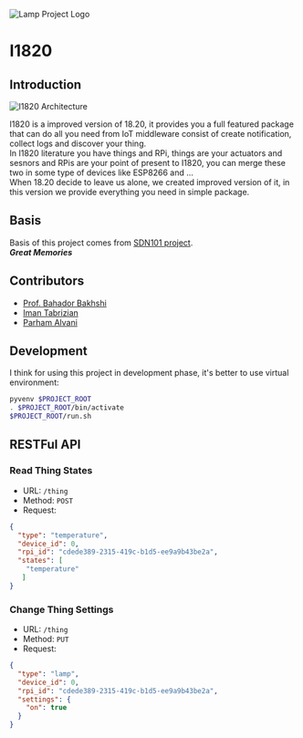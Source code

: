 ![Lamp Project Logo](http://www.googledrive.com/host/0B33KzMHyLoH2eVNHWFJZdmthOVk/Lamp-Logo.png)
# I1820

## Introduction
![I1820 Architecture](http://aolab.github.io/documentation/architecture/I1820.jpg)

I1820 is a improved version of 18.20, it provides you a full featured package that can
do all you need from IoT middleware consist of create notification, collect logs and
discover your thing.  
In I1820 literature you have things and RPi, things are your actuators and sesnors
and RPis are your point of present to I1820, you can merge these two in some type
of devices like ESP8266 and ...  
When 18.20 decide to leave us alone, we created improved version of it,
in this version we provide everything you need in simple package.

## Basis
Basis of this project comes from [SDN101 project](https://github.com/elahejalalpour/SDN101).  
***Great Memories***

## Contributors
* [Prof. Bahador Bakhshi](http://ceit.aut.ac.ir/~bakhshis/)
* [Iman Tabrizian](https://github.com/Tabrizian)
* [Parham Alvani](http://1995parham.github.io/)

## Development
I think for using this project in development phase,
it's better to use virtual environment:
```sh
pyvenv $PROJECT_ROOT
. $PROJECT_ROOT/bin/activate
$PROJECT_ROOT/run.sh
```

## RESTFul API
### Read Thing States
* URL: `/thing`
* Method: `POST`
* Request:
```json
{
  "type": "temperature",
  "device_id": 0,
  "rpi_id": "cdede389-2315-419c-b1d5-ee9a9b43be2a",
  "states": [
    "temperature"
   ]
}
```
### Change Thing Settings
* URL: `/thing`
* Method: `PUT`
* Request:
```json
{
  "type": "lamp",
  "device_id": 0,
  "rpi_id": "cdede389-2315-419c-b1d5-ee9a9b43be2a",
  "settings": {
    "on": true
  }
}
```

